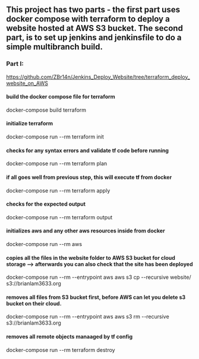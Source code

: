 ## This project has two parts - the first part uses docker compose with terraform to deploy a website hosted at AWS S3 bucket. The second part, is to set up jenkins and jenkinsfile to do a simple multibranch build.



### Part I:
https://github.com/ZBr14n/Jenkins_Deploy_Website/tree/terraform_deploy_website_on_AWS


#### build the docker compose file for terraform
docker-compose build terraform

#### initialize terraform
docker-compose run --rm terraform init

#### checks for any syntax errors and validate tf code before running
docker-compose run --rm terraform plan

#### if all goes well from previous step, this will execute tf from docker
docker-compose run --rm terraform apply

#### checks for the expected output 
docker-compose run --rm terraform output

#### initializes aws and any other aws resources inside from docker
docker-compose run --rm aws

#### copies all the files in the website folder to AWS S3 bucket for cloud storage --> afterwards you can also check that the site has been deployed
docker-compose run --rm --entrypoint aws aws s3 cp --recursive website/ s3://brianlam3633.org

#### removes all files from S3 bucket first, before AWS can let you delete s3 bucket on their cloud.
docker-compose run --rm --entrypoint aws aws s3 rm --recursive s3://brianlam3633.org

#### removes all remote objects manaaged by tf config
docker-compose run --rm terraform destroy


